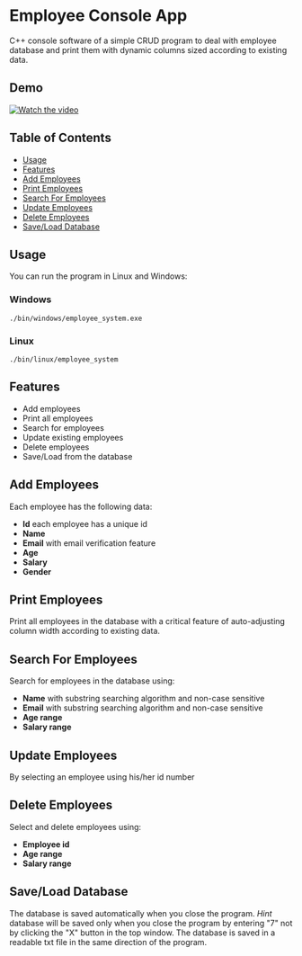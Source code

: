 # Employee Console App

C++ console software of a simple CRUD program to deal with employee database and print them with dynamic columns sized according to existing data.

## Demo

[![Watch the video](https://img.youtube.com/vi/DBuhjMkmjbc/sddefault.jpg)](https://youtu.be/DBuhjMkmjbc)

## Table of Contents

* [Usage](#usage)
* [Features](#features)
* [Add Employees](#add-employees)
* [Print Employees](#print-employees)
* [Search For Employees](#search-for-employees)
* [Update Employees](#update-employees)
* [Delete Employees](#delete-employees)
* [Save/Load Database](#saveload-database)

## Usage

You can run the program in Linux and Windows:

### Windows
`./bin/windows/employee_system.exe`

### Linux
`./bin/linux/employee_system`

## Features

- Add employees
- Print all employees
- Search for employees
- Update existing employees
- Delete employees
- Save/Load from the database

## Add Employees

Each employee has the following data:
- **Id** each employee has a unique id
- **Name**
- **Email** with email verification feature
- **Age**
- **Salary**
- **Gender**

## Print Employees

Print all employees in the database with a critical feature of auto-adjusting column width according to existing data.

## Search For Employees

Search for employees in the database using:
- **Name** with substring searching algorithm and non-case sensitive
- **Email** with substring searching algorithm and non-case sensitive
- **Age range**
- **Salary range**

## Update Employees

By selecting an employee using his/her id number

## Delete Employees

Select and delete employees using:
- **Employee id**
- **Age range**
- **Salary range**

## Save/Load Database

The database is saved automatically when you close the program.
*Hint* database will be saved only when you close the program by entering "7" not by clicking the "X" button in the top window.
The database is saved in a readable txt file in the same direction of the program.
